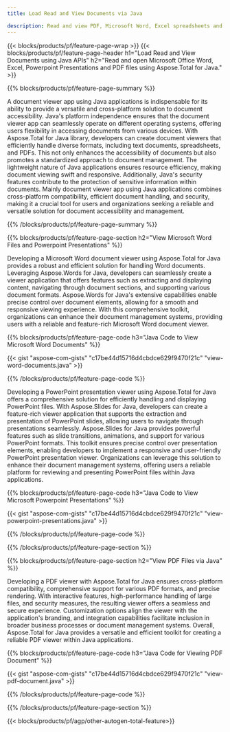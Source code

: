 ```yaml
---
title: Load Read and View Documents via Java 

description: Read and view PDF, Microsoft Word, Excel spreadsheets and PowerPoint presentations via your Java application.
---
```


{{< blocks/products/pf/feature-page-wrap >}}
{{< blocks/products/pf/feature-page-header h1="Load Read and View Documents using Java APIs" h2="Read and open Microsoft Office Word, Excel, Powerpoint Presentations and PDF files using Aspose.Total for Java." >}}

{{% blocks/products/pf/feature-page-summary %}}

A document viewer app using Java applications is indispensable for its ability to provide a versatile and cross-platform solution to document accessibility. Java's platform independence ensures that the document viewer app can seamlessly operate on different operating systems, offering users flexibility in accessing documents from various devices. With Aspose.Total for Java library, developers can create document viewers that efficiently handle diverse formats, including text documents, spreadsheets, and PDFs. This not only enhances the accessibility of documents but also promotes a standardized approach to document management. The lightweight nature of Java applications ensures resource efficiency, making document viewing swift and responsive. Additionally, Java's security features contribute to the protection of sensitive information within documents. Mainly document viewer app using Java applications combines cross-platform compatibility, efficient document handling, and security, making it a crucial tool for users and organizations seeking a reliable and versatile solution for document accessibility and management.

{{% /blocks/products/pf/feature-page-summary  %}}

{{% blocks/products/pf/feature-page-section  h2="View Microsoft Word Files and Powerpoint Presentations" %}}

Developing a Microsoft Word document viewer using Aspose.Total for Java provides a robust and efficient solution for handling Word documents. Leveraging Aspose.Words for Java, developers can seamlessly create a viewer application that offers features such as extracting and displaying content, navigating through document sections, and supporting various document formats. Aspose.Words for Java's extensive capabilities enable precise control over document elements, allowing for a smooth and responsive viewing experience. With this comprehensive toolkit, organizations can enhance their document management systems, providing users with a reliable and feature-rich Microsoft Word document viewer.  <br />

{{% blocks/products/pf/feature-page-code h3="Java Code to View Microsoft Word Documents" %}}

{{< gist "aspose-com-gists" "c17be44d15716d4cbdce629f9470f21c" "view-word-documents.java" >}}

{{% /blocks/products/pf/feature-page-code  %}}

Developing a PowerPoint presentation viewer using Aspose.Total for Java offers a comprehensive solution for efficiently handling and displaying PowerPoint files. With Aspose.Slides for Java, developers can create a feature-rich viewer application that supports the extraction and presentation of PowerPoint slides, allowing users to navigate through presentations seamlessly. Aspose.Slides for Java provides powerful features such as slide transitions, animations, and support for various PowerPoint formats. This toolkit ensures precise control over presentation elements, enabling developers to implement a responsive and user-friendly PowerPoint presentation viewer. Organizations can leverage this solution to enhance their document management systems, offering users a reliable platform for reviewing and presenting PowerPoint files within Java applications.

{{% blocks/products/pf/feature-page-code h3="Java Code to View Microsoft Powerpoint Presentations" %}}

{{< gist "aspose-com-gists" "c17be44d15716d4cbdce629f9470f21c" "view-powerpoint-presentations.java" >}}

{{% /blocks/products/pf/feature-page-code  %}}

{{% /blocks/products/pf/feature-page-section %}}

{{% blocks/products/pf/feature-page-section  h2="View PDF Files via Java" %}}

Developing a PDF viewer with Aspose.Total for Java ensures cross-platform compatibility, comprehensive support for various PDF formats, and precise rendering. With interactive features, high-performance handling of large files, and security measures, the resulting viewer offers a seamless and secure experience. Customization options align the viewer with the application's branding, and integration capabilities facilitate inclusion in broader business processes or document management systems. Overall, Aspose.Total for Java provides a versatile and efficient toolkit for creating a reliable PDF viewer within Java applications.

{{% blocks/products/pf/feature-page-code h3="Java Code for Viewing PDF Document" %}}

{{< gist "aspose-com-gists" "c17be44d15716d4cbdce629f9470f21c" "view-pdf-document.java" >}}

{{% /blocks/products/pf/feature-page-code  %}}

{{% /blocks/products/pf/feature-page-section %}}

{{< blocks/products/pf/agp/other-autogen-total-feature>}}